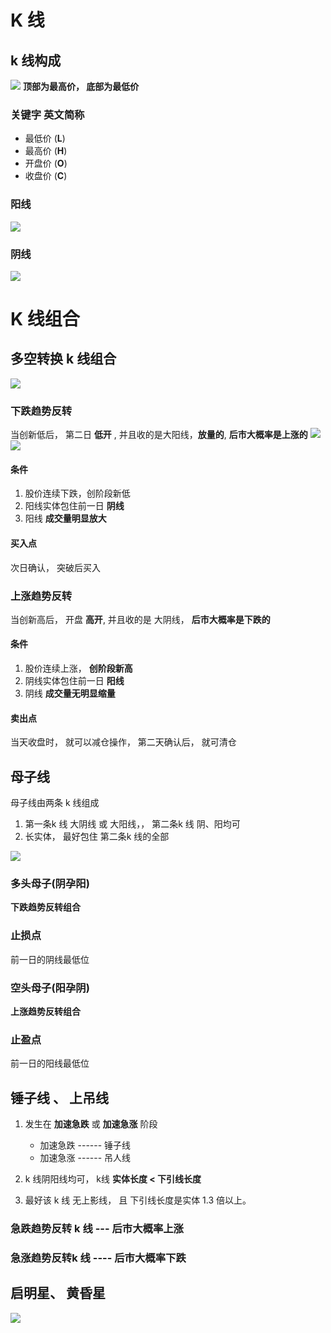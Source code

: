 # K 线  


 ## k 线构成 
 ![](./assets/2021-08-12_10.40.48.png) 
 __顶部为最高价， 底部为最低价__  

 ### 关键字 英文简称 
 * 最低价 (__L__)  
 * 最高价 (__H__)  
 * 开盘价 (__O__)  
 * 收盘价 (__C__)  

### 阳线 
![](./assets/2021-08-12_10.46.03.png)  



### 阴线  
![](./assets/2021-08-12_10.47.18.png)
 


# K 线组合


## 多空转换 k 线组合  
![](./assets/2021-08-14_11.19.41.png)  

### 下跌趋势反转  
当创新低后， 第二日 __低开__ , 并且收的是大阳线，__放量的__, __后市大概率是上涨的__
![](./assets/2021-08-14_11.30.06.png)
![](./assets/2021-08-14_11.32.01.png)
#### 条件  
1. 股价连续下跌，创阶段新低  
2. 阳线实体包住前一日 __阴线__  
3. 阳线 __成交量明显放大__


#### 买入点 
次日确认， 突破后买入



### 上涨趋势反转  
当创新高后， 开盘 __高开__, 并且收的是 大阴线， __后市大概率是下跌的__


#### 条件 
1. 股价连续上涨， __创阶段新高__  
2. 阴线实体包住前一日 __阳线__  
3. 阴线 __成交量无明显缩量__


#### 卖出点 
当天收盘时， 就可以减仓操作， 第二天确认后， 就可清仓  



## 母子线  
母子线由两条 k 线组成  
1. 第一条k 线 大阴线 或 大阳线，， 第二条k 线 阴、阳均可  
2. 长实体， 最好包住 第二条k 线的全部  

![](./assets/2021-08-14_11.54.27.png)

### 多头母子(阴孕阳) 
__下跌趋势反转组合__   

### 止损点 
前一日的阴线最低位  



### 空头母子(阳孕阴) 
__上涨趋势反转组合__  



### 止盈点 
前一日的阳线最低位  






## 锤子线 、 上吊线  
1. 发生在 __加速急跌__ 或 __加速急涨__ 阶段
    * 加速急跌 ------ 锤子线 
    * 加速急涨 ------ 吊人线  

2. k 线阴阳线均可， k线 __实体长度 < 下引线长度__  
3. 最好该 k 线 无上影线， 且  下引线长度是实体 1.3 倍以上。   

### 急跌趋势反转 k 线  --- 后市大概率上涨




### 急涨趋势反转k 线 ---- 后市大概率下跌





## 启明星、 黄昏星  
![](./assets/2021-08-14_1.51.58.png)  
